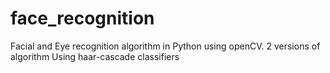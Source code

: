 # face_recognition

Facial and Eye recognition algorithm in Python using openCV.
2 versions of algorithm
Using haar-cascade classifiers
